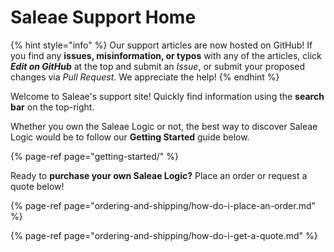 # Saleae Support Home

{% hint style="info" %}
Our support articles are now hosted on GitHub! If you find any **issues, misinformation, or typos** with any of the articles, click _**Edit on GitHub**_ at the top and submit an _Issue_, or submit your proposed changes via _Pull Request_. We appreciate the help!
{% endhint %}

Welcome to Saleae's support site! Quickly find information using the **search bar** on the top-right.

Whether you own the Saleae Logic or not, the best way to discover Saleae Logic would be to follow our **Getting Started** guide below.

{% page-ref page="getting-started/" %}



Ready to **purchase your own Saleae Logic?** Place an order or request a quote below!

{% page-ref page="ordering-and-shipping/how-do-i-place-an-order.md" %}

{% page-ref page="ordering-and-shipping/how-do-i-get-a-quote.md" %}













